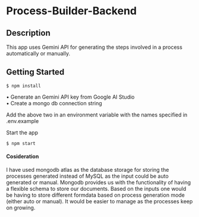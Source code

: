 # Process-Builder-Backend

## Description

This app uses Gemini API for generating the steps involved in a process automatically or manually.

## Getting Started

```
$ npm install
```

• Generate an Gemini API key from Google AI Studio <br/>
• Create a mongo db connection string

Add the above two in an environment variable with the names specified in .env.example

Start the app 
```
$ npm start
```

#### Cosideration 

I have used mongodb atlas as the database storage for storing the processes generated instead of MySQL as the input could be auto generated or manual.
Mongodb provides us with the functionality of having a flexible schema to store our documents.
Based on the inputs one would be having to store different formdata based on process generation mode (either auto or manual).
It would be easier to manage as the processes keep on growing.
